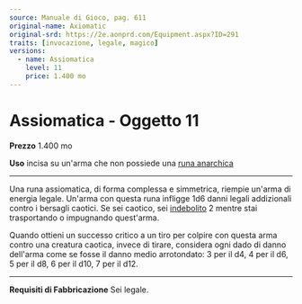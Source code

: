 ```yaml
---
source: Manuale di Gioco, pag. 611
original-name: Axiomatic
original-srd: https://2e.aonprd.com/Equipment.aspx?ID=291
traits: [invocazione, legale, magico]
versions:
  - name: Assiomatica
    level: 11
    price: 1.400 mo
---
```


# Assiomatica - Oggetto 11

**Prezzo** 1.400 mo

**Uso** incisa su un'arma che non possiede una
[runa anarchica](/equipaggiamento/rune/proprieta-per-arma/anarchica)

---

Una runa assiomatica, di forma complessa e simmetrica, riempie un'arma di
energia legale. Un'arma con questa runa infligge 1d6 danni legali addizionali
contro i bersagli caotici. Se sei caotico, sei
[indebolito](/condizioni/indebolito) 2 mentre stai trasportando o impugnando
quest'arma.

Quando ottieni un successo critico a un tiro per colpire con questa arma contro
una creatura caotica, invece di tirare, considera ogni dado di danno dell'arma
come se fosse il danno medio arrotondato: 3 per il d4, 4 per il d6, 5 per il d8,
6 per il d10, 7 per il d12.

---

**Requisiti di Fabbricazione** Sei legale.
